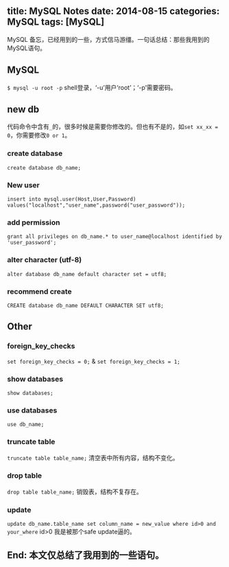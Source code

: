 title: MySQL Notes
date: 2014-08-15
categories: MySQL
tags: [MySQL]
---
MySQL 备忘，已经用到的一些，方式信马游缰。一句话总结：那些我用到的MySQL语句。

## MySQL
`$ mysql -u root -p` shell登录，‘-u’用户‘root’；‘-p’需要密码。

## new db
代码命令中含有`_`的，很多时候是需要你修改的。但也有不是的，如`set xx_xx = 0`，你需要修改`0 or 1`。

### create database
`create database db_name;`

### New user
`insert into mysql.user(Host,User,Password) values("localhost","user_name",password("user_password"));`

### add permission
`grant all privileges on db_name.* to user_name@localhost identified by 'user_password';`

### alter character (utf-8)
`alter database db_name default character set = utf8;`

### recommend create
`CREATE database db_name DEFAULT CHARACTER SET utf8;`


## Other

### foreign_key_checks
`set foreign_key_checks = 0;` & `set foreign_key_checks = 1;`

### show databases
`show databases;`

### use databases
`use db_name;`

### truncate table
`truncate table table_name;`
清空表中所有内容，结构不变化。

### drop table
`drop table table_name;`
销毁表，结构不复存在。

### update
`update db_name.table_name set column_name = new_value where id>0 and your_where`
id>0 我是被那个safe update逼的。

## End: 本文仅总结了我用到的一些语句。
